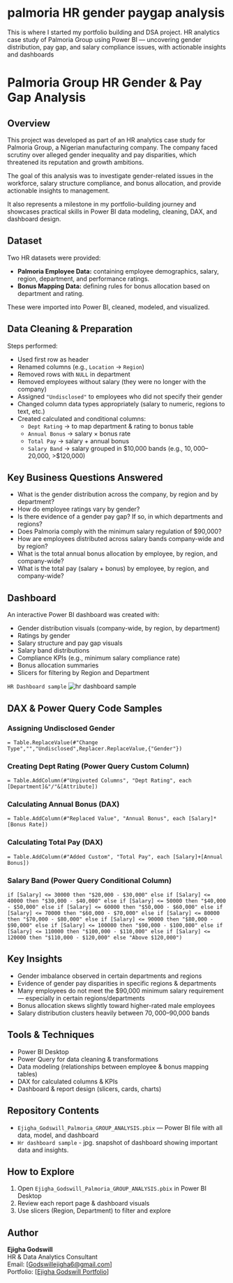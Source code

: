 # palmoria HR gender paygap analysis
This is where I started my portfolio building and DSA project. HR analytics case study of Palmoria Group using Power BI — uncovering gender distribution, pay gap, and salary compliance issues, with actionable insights and dashboards
# Palmoria Group HR Gender & Pay Gap Analysis

## Overview

This project was developed as part of an HR analytics case study for Palmoria Group, a Nigerian manufacturing company. The company faced scrutiny over alleged gender inequality and pay disparities, which threatened its reputation and growth ambitions.

The goal of this analysis was to investigate gender-related issues in the workforce, salary structure compliance, and bonus allocation, and provide actionable insights to management.

It also represents a milestone in my portfolio-building journey and showcases practical skills in Power BI data modeling, cleaning, DAX, and dashboard design.

## Dataset

Two HR datasets were provided:
- **Palmoria Employee Data:** containing employee demographics, salary, region, department, and performance ratings.
- **Bonus Mapping Data:** defining rules for bonus allocation based on department and rating.

These were imported into Power BI, cleaned, modeled, and visualized.

## Data Cleaning & Preparation

Steps performed:
- Used first row as header
- Renamed columns (e.g., `Location` → `Region`)
- Removed rows with `NULL` in department
- Removed employees without salary (they were no longer with the company)
- Assigned `"Undisclosed"` to employees who did not specify their gender
- Changed column data types appropriately (salary to numeric, regions to text, etc.)
- Created calculated and conditional columns:
  - `Dept Rating` → to map department & rating to bonus table
  - `Annual Bonus` → salary × bonus rate
  - `Total Pay` → salary + annual bonus
  - `Salary Band` → salary grouped in $10,000 bands (e.g., $10,000–$20,000, >$120,000)

## Key Business Questions Answered

- What is the gender distribution across the company, by region and by department?
- How do employee ratings vary by gender?
- Is there evidence of a gender pay gap? If so, in which departments and regions?
- Does Palmoria comply with the minimum salary regulation of $90,000?
- How are employees distributed across salary bands company-wide and by region?
- What is the total annual bonus allocation by employee, by region, and company-wide?
- What is the total pay (salary + bonus) by employee, by region, and company-wide?

## Dashboard

An interactive Power BI dashboard was created with:
- Gender distribution visuals (company-wide, by region, by department)
- Ratings by gender
- Salary structure and pay gap visuals
- Salary band distributions
- Compliance KPIs (e.g., minimum salary compliance rate)
- Bonus allocation summaries
- Slicers for filtering by Region and Department

`HR Dashboard sample`
![hr dashboard sample](https://github.com/user-attachments/assets/e286bc6c-d663-4013-8090-92e500897258)


## DAX & Power Query Code Samples

### Assigning Undisclosed Gender
```powerquery
= Table.ReplaceValue(#"Change Type","","Undisclosed",Replacer.ReplaceValue,{"Gender"})
```

### Creating Dept Rating (Power Query Custom Column)
```powerquery
= Table.AddColumn(#"Unpivoted Columns", "Dept Rating", each [Department]&"/"&[Attribute])
```

### Calculating Annual Bonus (DAX)
```DAX
= Table.AddColumn(#"Replaced Value", "Annual Bonus", each [Salary]*[Bonus Rate])
```

### Calculating Total Pay (DAX)
```DAX
= Table.AddColumn(#"Added Custom", "Total Pay", each [Salary]+[Annual Bonus])
```

### Salary Band (Power Query Conditional Column)
``` power query
if [Salary] <= 30000 then "$20,000 - $30,000" else if [Salary] <= 40000 then "$30,000 - $40,000" else if [Salary] <= 50000 then "$40,000 - $50,000" else if [Salary] <= 60000 then "$50,000 - $60,000" else if [Salary] <= 70000 then "$60,000 - $70,000" else if [Salary] <= 80000 then "$70,000 - $80,000" else if [Salary] <= 90000 then "$80,000 - $90,000" else if [Salary] <= 100000 then "$90,000 - $100,000" else if [Salary] <= 110000 then "$100,000 - $110,000" else if [Salary] <= 120000 then "$110,000 - $120,000" else "Above $120,000")
```

## Key Insights

- Gender imbalance observed in certain departments and regions
- Evidence of gender pay disparities in specific regions & departments
- Many employees do not meet the $90,000 minimum salary requirement — especially in certain regions/departments
- Bonus allocation skews slightly toward higher-rated male employees
- Salary distribution clusters heavily between $70,000–$90,000 bands

## Tools & Techniques

- Power BI Desktop
- Power Query for data cleaning & transformations
- Data modeling (relationships between employee & bonus mapping tables)
- DAX for calculated columns & KPIs
- Dashboard & report design (slicers, cards, charts)

## Repository Contents

- `Ejigha_Godswill_Palmoria_GROUP_ANALYSIS.pbix` — Power BI file with all data, model, and dashboard
- `Hr dashboard sample` - jpg. snapshot of dashboard showing important data and insights.

## How to Explore

1. Open `Ejigha_Godswill_Palmoria_GROUP_ANALYSIS.pbix` in Power BI Desktop
2. Review each report page & dashboard visuals
3. Use slicers (Region, Department) to filter and explore

## Author

**Ejigha Godswill**  
HR & Data Analytics Consultant  
Email: [Godswillejigha6@gmail.com]  
Portfolio: [[Ejigha Godswill Portfolio](https://github.com/prideofimo)]
